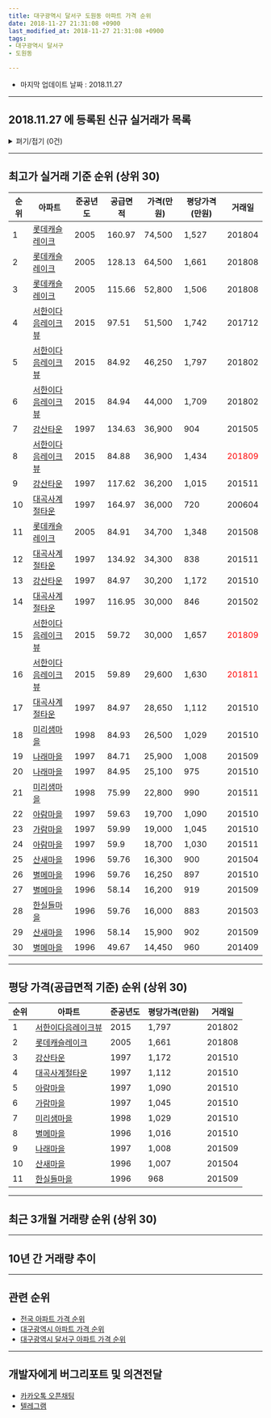 ```yaml
---
title: 대구광역시 달서구 도원동 아파트 가격 순위
date: 2018-11-27 21:31:08 +0900
last_modified_at: 2018-11-27 21:31:08 +0900
tags:
- 대구광역시 달서구
- 도원동

---
```


* 마지막 업데이트 날짜 : 2018.11.27

---

## 2018.11.27 에 등록된 신규 실거래가 목록

<details>
<summary>펴기/접기 (0건)</summary>
<div markdown="1">

|아파트|준공년도|공급면적|가격(만원)|평당가격(만원)|거래일|
|---|---|---|---|---|---|
|없음||||||


</div>
</details>

---

## 최고가 실거래 기준 순위 (상위 30)


|순위|아파트|준공년도|공급면적|가격(만원)|평당가격(만원)|거래일|
|---|---|---|---|---|---|---|
|1|[롯데캐슬레이크](https://search.naver.com/search.naver?query=%EB%8C%80%EA%B5%AC%EA%B4%91%EC%97%AD%EC%8B%9C+%EB%8B%AC%EC%84%9C%EA%B5%AC+%EB%8F%84%EC%9B%90%EB%8F%99+%EB%A1%AF%EB%8D%B0%EC%BA%90%EC%8A%AC%EB%A0%88%EC%9D%B4%ED%81%AC)|2005|160.97|74,500|1,527|201804|
|2|[롯데캐슬레이크](https://search.naver.com/search.naver?query=%EB%8C%80%EA%B5%AC%EA%B4%91%EC%97%AD%EC%8B%9C+%EB%8B%AC%EC%84%9C%EA%B5%AC+%EB%8F%84%EC%9B%90%EB%8F%99+%EB%A1%AF%EB%8D%B0%EC%BA%90%EC%8A%AC%EB%A0%88%EC%9D%B4%ED%81%AC)|2005|128.13|64,500|1,661|201808|
|3|[롯데캐슬레이크](https://search.naver.com/search.naver?query=%EB%8C%80%EA%B5%AC%EA%B4%91%EC%97%AD%EC%8B%9C+%EB%8B%AC%EC%84%9C%EA%B5%AC+%EB%8F%84%EC%9B%90%EB%8F%99+%EB%A1%AF%EB%8D%B0%EC%BA%90%EC%8A%AC%EB%A0%88%EC%9D%B4%ED%81%AC)|2005|115.66|52,800|1,506|201808|
|4|[서한이다음레이크뷰](https://search.naver.com/search.naver?query=%EB%8C%80%EA%B5%AC%EA%B4%91%EC%97%AD%EC%8B%9C+%EB%8B%AC%EC%84%9C%EA%B5%AC+%EB%8F%84%EC%9B%90%EB%8F%99+%EC%84%9C%ED%95%9C%EC%9D%B4%EB%8B%A4%EC%9D%8C%EB%A0%88%EC%9D%B4%ED%81%AC%EB%B7%B0)|2015|97.51|51,500|1,742|201712|
|5|[서한이다음레이크뷰](https://search.naver.com/search.naver?query=%EB%8C%80%EA%B5%AC%EA%B4%91%EC%97%AD%EC%8B%9C+%EB%8B%AC%EC%84%9C%EA%B5%AC+%EB%8F%84%EC%9B%90%EB%8F%99+%EC%84%9C%ED%95%9C%EC%9D%B4%EB%8B%A4%EC%9D%8C%EB%A0%88%EC%9D%B4%ED%81%AC%EB%B7%B0)|2015|84.92|46,250|1,797|201802|
|6|[서한이다음레이크뷰](https://search.naver.com/search.naver?query=%EB%8C%80%EA%B5%AC%EA%B4%91%EC%97%AD%EC%8B%9C+%EB%8B%AC%EC%84%9C%EA%B5%AC+%EB%8F%84%EC%9B%90%EB%8F%99+%EC%84%9C%ED%95%9C%EC%9D%B4%EB%8B%A4%EC%9D%8C%EB%A0%88%EC%9D%B4%ED%81%AC%EB%B7%B0)|2015|84.94|44,000|1,709|201802|
|7|[강산타운](https://search.naver.com/search.naver?query=%EB%8C%80%EA%B5%AC%EA%B4%91%EC%97%AD%EC%8B%9C+%EB%8B%AC%EC%84%9C%EA%B5%AC+%EB%8F%84%EC%9B%90%EB%8F%99+%EA%B0%95%EC%82%B0%ED%83%80%EC%9A%B4)|1997|134.63|36,900|904|201505|
|8|[서한이다음레이크뷰](https://search.naver.com/search.naver?query=%EB%8C%80%EA%B5%AC%EA%B4%91%EC%97%AD%EC%8B%9C+%EB%8B%AC%EC%84%9C%EA%B5%AC+%EB%8F%84%EC%9B%90%EB%8F%99+%EC%84%9C%ED%95%9C%EC%9D%B4%EB%8B%A4%EC%9D%8C%EB%A0%88%EC%9D%B4%ED%81%AC%EB%B7%B0)|2015|84.88|36,900|1,434|<span style="color:red">201809</span>|
|9|[강산타운](https://search.naver.com/search.naver?query=%EB%8C%80%EA%B5%AC%EA%B4%91%EC%97%AD%EC%8B%9C+%EB%8B%AC%EC%84%9C%EA%B5%AC+%EB%8F%84%EC%9B%90%EB%8F%99+%EA%B0%95%EC%82%B0%ED%83%80%EC%9A%B4)|1997|117.62|36,200|1,015|201511|
|10|[대곡사계절타운](https://search.naver.com/search.naver?query=%EB%8C%80%EA%B5%AC%EA%B4%91%EC%97%AD%EC%8B%9C+%EB%8B%AC%EC%84%9C%EA%B5%AC+%EB%8F%84%EC%9B%90%EB%8F%99+%EB%8C%80%EA%B3%A1%EC%82%AC%EA%B3%84%EC%A0%88%ED%83%80%EC%9A%B4)|1997|164.97|36,000|720|200604|
|11|[롯데캐슬레이크](https://search.naver.com/search.naver?query=%EB%8C%80%EA%B5%AC%EA%B4%91%EC%97%AD%EC%8B%9C+%EB%8B%AC%EC%84%9C%EA%B5%AC+%EB%8F%84%EC%9B%90%EB%8F%99+%EB%A1%AF%EB%8D%B0%EC%BA%90%EC%8A%AC%EB%A0%88%EC%9D%B4%ED%81%AC)|2005|84.91|34,700|1,348|201508|
|12|[대곡사계절타운](https://search.naver.com/search.naver?query=%EB%8C%80%EA%B5%AC%EA%B4%91%EC%97%AD%EC%8B%9C+%EB%8B%AC%EC%84%9C%EA%B5%AC+%EB%8F%84%EC%9B%90%EB%8F%99+%EB%8C%80%EA%B3%A1%EC%82%AC%EA%B3%84%EC%A0%88%ED%83%80%EC%9A%B4)|1997|134.92|34,300|838|201511|
|13|[강산타운](https://search.naver.com/search.naver?query=%EB%8C%80%EA%B5%AC%EA%B4%91%EC%97%AD%EC%8B%9C+%EB%8B%AC%EC%84%9C%EA%B5%AC+%EB%8F%84%EC%9B%90%EB%8F%99+%EA%B0%95%EC%82%B0%ED%83%80%EC%9A%B4)|1997|84.97|30,200|1,172|201510|
|14|[대곡사계절타운](https://search.naver.com/search.naver?query=%EB%8C%80%EA%B5%AC%EA%B4%91%EC%97%AD%EC%8B%9C+%EB%8B%AC%EC%84%9C%EA%B5%AC+%EB%8F%84%EC%9B%90%EB%8F%99+%EB%8C%80%EA%B3%A1%EC%82%AC%EA%B3%84%EC%A0%88%ED%83%80%EC%9A%B4)|1997|116.95|30,000|846|201502|
|15|[서한이다음레이크뷰](https://search.naver.com/search.naver?query=%EB%8C%80%EA%B5%AC%EA%B4%91%EC%97%AD%EC%8B%9C+%EB%8B%AC%EC%84%9C%EA%B5%AC+%EB%8F%84%EC%9B%90%EB%8F%99+%EC%84%9C%ED%95%9C%EC%9D%B4%EB%8B%A4%EC%9D%8C%EB%A0%88%EC%9D%B4%ED%81%AC%EB%B7%B0)|2015|59.72|30,000|1,657|<span style="color:red">201809</span>|
|16|[서한이다음레이크뷰](https://search.naver.com/search.naver?query=%EB%8C%80%EA%B5%AC%EA%B4%91%EC%97%AD%EC%8B%9C+%EB%8B%AC%EC%84%9C%EA%B5%AC+%EB%8F%84%EC%9B%90%EB%8F%99+%EC%84%9C%ED%95%9C%EC%9D%B4%EB%8B%A4%EC%9D%8C%EB%A0%88%EC%9D%B4%ED%81%AC%EB%B7%B0)|2015|59.89|29,600|1,630|<span style="color:red">201811</span>|
|17|[대곡사계절타운](https://search.naver.com/search.naver?query=%EB%8C%80%EA%B5%AC%EA%B4%91%EC%97%AD%EC%8B%9C+%EB%8B%AC%EC%84%9C%EA%B5%AC+%EB%8F%84%EC%9B%90%EB%8F%99+%EB%8C%80%EA%B3%A1%EC%82%AC%EA%B3%84%EC%A0%88%ED%83%80%EC%9A%B4)|1997|84.97|28,650|1,112|201510|
|18|[미리샘마을](https://search.naver.com/search.naver?query=%EB%8C%80%EA%B5%AC%EA%B4%91%EC%97%AD%EC%8B%9C+%EB%8B%AC%EC%84%9C%EA%B5%AC+%EB%8F%84%EC%9B%90%EB%8F%99+%EB%AF%B8%EB%A6%AC%EC%83%98%EB%A7%88%EC%9D%84)|1998|84.93|26,500|1,029|201510|
|19|[나래마을](https://search.naver.com/search.naver?query=%EB%8C%80%EA%B5%AC%EA%B4%91%EC%97%AD%EC%8B%9C+%EB%8B%AC%EC%84%9C%EA%B5%AC+%EB%8F%84%EC%9B%90%EB%8F%99+%EB%82%98%EB%9E%98%EB%A7%88%EC%9D%84)|1997|84.71|25,900|1,008|201509|
|20|[나래마을](https://search.naver.com/search.naver?query=%EB%8C%80%EA%B5%AC%EA%B4%91%EC%97%AD%EC%8B%9C+%EB%8B%AC%EC%84%9C%EA%B5%AC+%EB%8F%84%EC%9B%90%EB%8F%99+%EB%82%98%EB%9E%98%EB%A7%88%EC%9D%84)|1997|84.95|25,100|975|201510|
|21|[미리샘마을](https://search.naver.com/search.naver?query=%EB%8C%80%EA%B5%AC%EA%B4%91%EC%97%AD%EC%8B%9C+%EB%8B%AC%EC%84%9C%EA%B5%AC+%EB%8F%84%EC%9B%90%EB%8F%99+%EB%AF%B8%EB%A6%AC%EC%83%98%EB%A7%88%EC%9D%84)|1998|75.99|22,800|990|201511|
|22|[아람마을](https://search.naver.com/search.naver?query=%EB%8C%80%EA%B5%AC%EA%B4%91%EC%97%AD%EC%8B%9C+%EB%8B%AC%EC%84%9C%EA%B5%AC+%EB%8F%84%EC%9B%90%EB%8F%99+%EC%95%84%EB%9E%8C%EB%A7%88%EC%9D%84)|1997|59.63|19,700|1,090|201510|
|23|[가람마을](https://search.naver.com/search.naver?query=%EB%8C%80%EA%B5%AC%EA%B4%91%EC%97%AD%EC%8B%9C+%EB%8B%AC%EC%84%9C%EA%B5%AC+%EB%8F%84%EC%9B%90%EB%8F%99+%EA%B0%80%EB%9E%8C%EB%A7%88%EC%9D%84)|1997|59.99|19,000|1,045|201510|
|24|[아람마을](https://search.naver.com/search.naver?query=%EB%8C%80%EA%B5%AC%EA%B4%91%EC%97%AD%EC%8B%9C+%EB%8B%AC%EC%84%9C%EA%B5%AC+%EB%8F%84%EC%9B%90%EB%8F%99+%EC%95%84%EB%9E%8C%EB%A7%88%EC%9D%84)|1997|59.9|18,700|1,030|201511|
|25|[산새마을](https://search.naver.com/search.naver?query=%EB%8C%80%EA%B5%AC%EA%B4%91%EC%97%AD%EC%8B%9C+%EB%8B%AC%EC%84%9C%EA%B5%AC+%EB%8F%84%EC%9B%90%EB%8F%99+%EC%82%B0%EC%83%88%EB%A7%88%EC%9D%84)|1996|59.76|16,300|900|201504|
|26|[별메마을](https://search.naver.com/search.naver?query=%EB%8C%80%EA%B5%AC%EA%B4%91%EC%97%AD%EC%8B%9C+%EB%8B%AC%EC%84%9C%EA%B5%AC+%EB%8F%84%EC%9B%90%EB%8F%99+%EB%B3%84%EB%A9%94%EB%A7%88%EC%9D%84)|1996|59.76|16,250|897|201510|
|27|[별메마을](https://search.naver.com/search.naver?query=%EB%8C%80%EA%B5%AC%EA%B4%91%EC%97%AD%EC%8B%9C+%EB%8B%AC%EC%84%9C%EA%B5%AC+%EB%8F%84%EC%9B%90%EB%8F%99+%EB%B3%84%EB%A9%94%EB%A7%88%EC%9D%84)|1996|58.14|16,200|919|201509|
|28|[한실들마을](https://search.naver.com/search.naver?query=%EB%8C%80%EA%B5%AC%EA%B4%91%EC%97%AD%EC%8B%9C+%EB%8B%AC%EC%84%9C%EA%B5%AC+%EB%8F%84%EC%9B%90%EB%8F%99+%ED%95%9C%EC%8B%A4%EB%93%A4%EB%A7%88%EC%9D%84)|1996|59.76|16,000|883|201503|
|29|[산새마을](https://search.naver.com/search.naver?query=%EB%8C%80%EA%B5%AC%EA%B4%91%EC%97%AD%EC%8B%9C+%EB%8B%AC%EC%84%9C%EA%B5%AC+%EB%8F%84%EC%9B%90%EB%8F%99+%EC%82%B0%EC%83%88%EB%A7%88%EC%9D%84)|1996|58.14|15,900|902|201509|
|30|[별메마을](https://search.naver.com/search.naver?query=%EB%8C%80%EA%B5%AC%EA%B4%91%EC%97%AD%EC%8B%9C+%EB%8B%AC%EC%84%9C%EA%B5%AC+%EB%8F%84%EC%9B%90%EB%8F%99+%EB%B3%84%EB%A9%94%EB%A7%88%EC%9D%84)|1996|49.67|14,450|960|201409|


---

## 평당 가격(공급면적 기준) 순위 (상위 30)


|순위|아파트|준공년도|평당가격(만원)|거래일|
|---|---|---|---|---|
|1|[서한이다음레이크뷰](https://search.naver.com/search.naver?query=%EB%8C%80%EA%B5%AC%EA%B4%91%EC%97%AD%EC%8B%9C+%EB%8B%AC%EC%84%9C%EA%B5%AC+%EB%8F%84%EC%9B%90%EB%8F%99+%EC%84%9C%ED%95%9C%EC%9D%B4%EB%8B%A4%EC%9D%8C%EB%A0%88%EC%9D%B4%ED%81%AC%EB%B7%B0)|2015|1,797|201802|
|2|[롯데캐슬레이크](https://search.naver.com/search.naver?query=%EB%8C%80%EA%B5%AC%EA%B4%91%EC%97%AD%EC%8B%9C+%EB%8B%AC%EC%84%9C%EA%B5%AC+%EB%8F%84%EC%9B%90%EB%8F%99+%EB%A1%AF%EB%8D%B0%EC%BA%90%EC%8A%AC%EB%A0%88%EC%9D%B4%ED%81%AC)|2005|1,661|201808|
|3|[강산타운](https://search.naver.com/search.naver?query=%EB%8C%80%EA%B5%AC%EA%B4%91%EC%97%AD%EC%8B%9C+%EB%8B%AC%EC%84%9C%EA%B5%AC+%EB%8F%84%EC%9B%90%EB%8F%99+%EA%B0%95%EC%82%B0%ED%83%80%EC%9A%B4)|1997|1,172|201510|
|4|[대곡사계절타운](https://search.naver.com/search.naver?query=%EB%8C%80%EA%B5%AC%EA%B4%91%EC%97%AD%EC%8B%9C+%EB%8B%AC%EC%84%9C%EA%B5%AC+%EB%8F%84%EC%9B%90%EB%8F%99+%EB%8C%80%EA%B3%A1%EC%82%AC%EA%B3%84%EC%A0%88%ED%83%80%EC%9A%B4)|1997|1,112|201510|
|5|[아람마을](https://search.naver.com/search.naver?query=%EB%8C%80%EA%B5%AC%EA%B4%91%EC%97%AD%EC%8B%9C+%EB%8B%AC%EC%84%9C%EA%B5%AC+%EB%8F%84%EC%9B%90%EB%8F%99+%EC%95%84%EB%9E%8C%EB%A7%88%EC%9D%84)|1997|1,090|201510|
|6|[가람마을](https://search.naver.com/search.naver?query=%EB%8C%80%EA%B5%AC%EA%B4%91%EC%97%AD%EC%8B%9C+%EB%8B%AC%EC%84%9C%EA%B5%AC+%EB%8F%84%EC%9B%90%EB%8F%99+%EA%B0%80%EB%9E%8C%EB%A7%88%EC%9D%84)|1997|1,045|201510|
|7|[미리샘마을](https://search.naver.com/search.naver?query=%EB%8C%80%EA%B5%AC%EA%B4%91%EC%97%AD%EC%8B%9C+%EB%8B%AC%EC%84%9C%EA%B5%AC+%EB%8F%84%EC%9B%90%EB%8F%99+%EB%AF%B8%EB%A6%AC%EC%83%98%EB%A7%88%EC%9D%84)|1998|1,029|201510|
|8|[별메마을](https://search.naver.com/search.naver?query=%EB%8C%80%EA%B5%AC%EA%B4%91%EC%97%AD%EC%8B%9C+%EB%8B%AC%EC%84%9C%EA%B5%AC+%EB%8F%84%EC%9B%90%EB%8F%99+%EB%B3%84%EB%A9%94%EB%A7%88%EC%9D%84)|1996|1,016|201510|
|9|[나래마을](https://search.naver.com/search.naver?query=%EB%8C%80%EA%B5%AC%EA%B4%91%EC%97%AD%EC%8B%9C+%EB%8B%AC%EC%84%9C%EA%B5%AC+%EB%8F%84%EC%9B%90%EB%8F%99+%EB%82%98%EB%9E%98%EB%A7%88%EC%9D%84)|1997|1,008|201509|
|10|[산새마을](https://search.naver.com/search.naver?query=%EB%8C%80%EA%B5%AC%EA%B4%91%EC%97%AD%EC%8B%9C+%EB%8B%AC%EC%84%9C%EA%B5%AC+%EB%8F%84%EC%9B%90%EB%8F%99+%EC%82%B0%EC%83%88%EB%A7%88%EC%9D%84)|1996|1,007|201504|
|11|[한실들마을](https://search.naver.com/search.naver?query=%EB%8C%80%EA%B5%AC%EA%B4%91%EC%97%AD%EC%8B%9C+%EB%8B%AC%EC%84%9C%EA%B5%AC+%EB%8F%84%EC%9B%90%EB%8F%99+%ED%95%9C%EC%8B%A4%EB%93%A4%EB%A7%88%EC%9D%84)|1996|968|201509|


---

## 최근 3개월 거래량 순위 (상위 30)


<div style="width:100%;">
    <canvas id="deal_count_ranking" height="143"></canvas>
</div>


<script>
new Chart(document.getElementById("deal_count_ranking"), {
    type: 'horizontalBar',
    data: {
        labels: ['아람마을', '별메마을', '산새마을', '강산타운', '한실들마을', '미리샘마을', '가람마을', '서한이다음레이크뷰', '나래마을', '롯데캐슬레이크', '대곡사계절타운'],
        datasets: [{
            label: '실거래 수',
            data: [24, 16, 15, 14, 13, 13, 12, 12, 11, 11, 9],
            borderColor: "rgba(255, 0, 128, 1)",
            backgroundColor: "rgba(255, 0, 128, 0.5)",
            fill: false,
        }]
    },
    options: {
        responsive: true,
        title: {
            display: true,
            text: '최근 3개월 거래량 순위'
        },
        tooltips: {
            mode: 'index',
            intersect: false,
            callbacks: {
                title: function(tooltipItems, data) {
                    return "실거래 수:";
                },
                label: function(tooltipItem, data) {
                    return data.labels[tooltipItem.index] + ": " + tooltipItem.xLabel;
                }
            }
        },
        hover: {
            mode: 'nearest',
            intersect: true
        },
        scales: {
            xAxes: [{
                display: true,
                scaleLabel: {
                    display: true,
                    labelString: '실거래 수'
                },
                ticks: {
                    suggestedMin: 0,
                }
            }],
            yAxes: [{
                display: true,
                ticks: {
                    autoSkip: false,
                    callback: function(value, index, values) {
                        if (value.length > 10)
                            return value.substr(0, 8) + "...";
                        else
                            return value;
                    }
                },
                scaleLabel: {
                    display: false,
                }
            }]
        }
    }
});

</script>


---

## 10년 간 거래량 추이


<div style="width:100%;">
    <canvas id="deal_progress" height="300"></canvas>
</div>

<script>
new Chart(document.getElementById("deal_progress"), {
    type: 'line',
    data: {
        labels: ['200811','200812','200901','200902','200903','200904','200905','200906','200907','200908','200909','200910','200911','200912','201001','201002','201003','201004','201005','201006','201007','201008','201009','201010','201011','201012','201101','201102','201103','201104','201105','201106','201107','201108','201109','201110','201111','201112','201201','201202','201203','201204','201205','201206','201207','201208','201209','201210','201211','201212','201301','201302','201303','201304','201305','201306','201307','201308','201309','201310','201311','201312','201401','201402','201403','201404','201405','201406','201407','201408','201409','201410','201411','201412','201501','201502','201503','201504','201505','201506','201507','201508','201509','201510','201511','201512','201601','201602','201603','201604','201605','201606','201607','201608','201609','201610','201611','201612','201701','201702','201703','201704','201705','201706','201707','201708','201709','201710','201711','201712','201801','201802','201803','201804','201805','201806','201807','201808','201809','201810','201811'],
        datasets: [{
            label: '실거래 수',
            pointRadius: 1,
            data: [34, 32, 35, 78, 77, 69, 76, 86, 62, 79, 65, 49, 59, 66, 64, 63, 96, 64, 65, 49, 72, 75, 80, 76, 90, 79, 112, 87, 96, 100, 94, 71, 66, 104, 89, 98, 78, 55, 58, 75, 86, 63, 60, 78, 62, 57, 86, 112, 66, 57, 86, 77, 110, 113, 96, 82, 61, 53, 90, 95, 60, 70, 59, 66, 60, 47, 53, 45, 43, 59, 63, 67, 63, 54, 64, 45, 109, 103, 99, 94, 100, 48, 55, 61, 25, 28, 15, 23, 35, 36, 37, 38, 47, 41, 49, 65, 51, 46, 25, 49, 43, 45, 52, 91, 64, 84, 69, 47, 48, 46, 47, 59, 100, 59, 64, 68, 60, 73, 73, 56, 21],
            borderColor: "rgba(255, 201, 14, 1)",
            backgroundColor: "rgba(255, 201, 14, 0.5)",
            fill: true,
        }]
    },
    options: {
        responsive: true,
        title: {
            display: true,
            text: '10년간 거래량 추이'
        },
        tooltips: {
            mode: 'index',
            intersect: false,
        },
        hover: {
            mode: 'nearest',
            intersect: true
        },
        scales: {
            xAxes: [{
                display: true,
                scaleLabel: {
                    display: true,
                    labelString: '년/월'
                }
            }],
            yAxes: [{
                display: true,
                ticks: {
                    suggestedMin: 0,
                },
                scaleLabel: {
                    display: true,
                    labelString: '실거래 수'
                }
            }]
        }
    }
});

</script>


---

## 관련 순위

- [전국 아파트 가격 순위](https://inasie.github.io/apt-ranking/전국)
- [대구광역시 아파트 가격 순위](https://inasie.github.io/apt-ranking/대구광역시)
- [대구광역시 달서구 아파트 가격 순위](https://inasie.github.io/apt-ranking/대구광역시-달서구)


---

## 개발자에게 버그리포트 및 의견전달

- [카카오톡 오픈채팅](https://open.kakao.com/o/gLJUAP4)
- [텔레그램](https://t.me/inasie)

